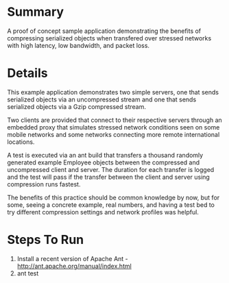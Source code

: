 Summary
=======

A proof of concept sample application demonstrating the benefits of compressing serialized objects when transfered over
stressed networks with high latency, low bandwidth, and packet loss.

Details
=======

This example application demonstrates two simple servers, one that sends serialized objects via an uncompressed stream
and one that sends serialized objects via a Gzip compressed stream.

Two clients are provided that connect to their respective servers through an embedded proxy that simulates stressed
network conditions seen on some mobile networks and some networks connecting more remote international locations. 

A test is executed via an ant build that transfers a thousand randomly generated example Employee objects between the
compressed and uncompressed client and server. The duration for each transfer is logged and the test will pass if the
transfer between the client and server using compression runs fastest.

The benefits of this practice should be common knowledge by now, but for some, seeing a concrete example, real numbers,
and having a test bed to try different compression settings and network profiles was helpful.

Steps To Run
============

1) Install a recent version of Apache Ant - http://ant.apache.org/manual/index.html
2) ant test
 
